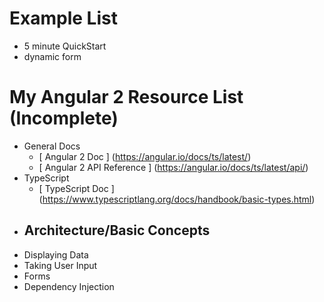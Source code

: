 # Example List
- 5 minute QuickStart 
- dynamic form

# My Angular 2 Resource List (Incomplete)
- General Docs
  - [ Angular 2 Doc ] (https://angular.io/docs/ts/latest/)
  - [ Angular 2 API Reference ] (https://angular.io/docs/ts/latest/api/)
- TypeScript
  - [ TypeScript Doc ] (https://www.typescriptlang.org/docs/handbook/basic-types.html)
- Architecture/Basic Concepts
  - 
- Displaying Data
- Taking User Input
- Forms
- Dependency Injection

